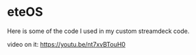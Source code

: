 # eteOS
Here is some of the code I used in my custom streamdeck code.


video on it: https://youtu.be/nt7xvBTouH0
